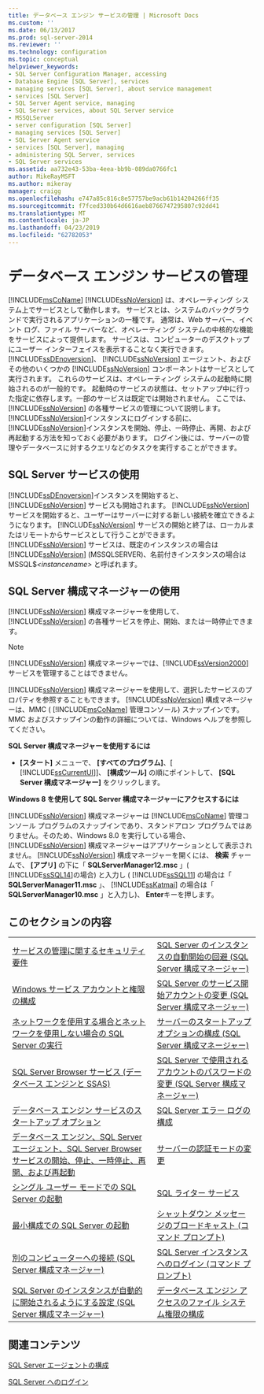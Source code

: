 ```yaml
---
title: データベース エンジン サービスの管理 | Microsoft Docs
ms.custom: ''
ms.date: 06/13/2017
ms.prod: sql-server-2014
ms.reviewer: ''
ms.technology: configuration
ms.topic: conceptual
helpviewer_keywords:
- SQL Server Configuration Manager, accessing
- Database Engine [SQL Server], services
- managing services [SQL Server], about service management
- services [SQL Server]
- SQL Server Agent service, managing
- SQL Server services, about SQL Server service
- MSSQLServer
- server configuration [SQL Server]
- managing services [SQL Server]
- SQL Server Agent service
- services [SQL Server], managing
- administering SQL Server, services
- SQL Server services
ms.assetid: aa732e43-53ba-4eea-bb9b-089da0766fc1
author: MikeRayMSFT
ms.author: mikeray
manager: craigg
ms.openlocfilehash: e747a85c816c8e57757be9acb61b14204266ff35
ms.sourcegitcommit: f7fced330b64d6616aeb8766747295807c92dd41
ms.translationtype: MT
ms.contentlocale: ja-JP
ms.lasthandoff: 04/23/2019
ms.locfileid: "62782053"
---
```

# <a name="manage-the-database-engine-services"></a>データベース エンジン サービスの管理
  [!INCLUDE[msCoName](../../includes/msconame-md.md)] [!INCLUDE[ssNoVersion](../../includes/ssnoversion-md.md)] は、オペレーティング システム上でサービスとして動作します。 サービスとは、システムのバックグラウンドで実行されるアプリケーションの一種です。 通常は、Web サーバー、イベント ログ、ファイル サーバーなど、オペレーティング システムの中核的な機能をサービスによって提供します。 サービスは、コンピューターのデスクトップにユーザー インターフェイスを表示することなく実行できます。 [!INCLUDE[ssDEnoversion](../../includes/ssdenoversion-md.md)]、 [!INCLUDE[ssNoVersion](../../includes/ssnoversion-md.md)] エージェント、およびその他のいくつかの [!INCLUDE[ssNoVersion](../../includes/ssnoversion-md.md)] コンポーネントはサービスとして実行されます。 これらのサービスは、オペレーティング システムの起動時に開始されるのが一般的です。 起動時のサービスの状態は、セットアップ中に行った指定に依存します。一部のサービスは既定では開始されません。 ここでは、 [!INCLUDE[ssNoVersion](../../includes/ssnoversion-md.md)] の各種サービスの管理について説明します。 [!INCLUDE[ssNoVersion](../../includes/ssnoversion-md.md)]インスタンスにログインする前に、 [!INCLUDE[ssNoVersion](../../includes/ssnoversion-md.md)]インスタンスを開始、停止、一時停止、再開、および再起動する方法を知っておく必要があります。 ログイン後には、サーバーの管理やデータベースに対するクエリなどのタスクを実行することができます。  
  
## <a name="using-the-sql-server-service"></a>SQL Server サービスの使用  
 [!INCLUDE[ssDEnoversion](../../includes/ssdenoversion-md.md)]インスタンスを開始すると、 [!INCLUDE[ssNoVersion](../../includes/ssnoversion-md.md)] サービスも開始されます。 [!INCLUDE[ssNoVersion](../../includes/ssnoversion-md.md)] サービスを開始すると、ユーザーはサーバーに対する新しい接続を確立できるようになります。 [!INCLUDE[ssNoVersion](../../includes/ssnoversion-md.md)] サービスの開始と終了は、ローカルまたはリモートからサービスとして行うことができます。 [!INCLUDE[ssNoVersion](../../includes/ssnoversion-md.md)] サービスは、既定のインスタンスの場合は [!INCLUDE[ssNoVersion](../../includes/ssnoversion-md.md)] (MSSQLSERVER)、名前付きインスタンスの場合は MSSQL$*\<instancename>* と呼ばれます。  
  
## <a name="using-sql-server-configuration-manager"></a>SQL Server 構成マネージャーの使用  
 [!INCLUDE[ssNoVersion](../../includes/ssnoversion-md.md)] 構成マネージャーを使用して、 [!INCLUDE[ssNoVersion](../../includes/ssnoversion-md.md)] の各種サービスを停止、開始、または一時停止できます。  
  
> [!NOTE]  
>  [!INCLUDE[ssNoVersion](../../includes/ssnoversion-md.md)] 構成マネージャーでは、[!INCLUDE[ssVersion2000](../../includes/ssversion2000-md.md)] サービスを管理することはできません。  
  
 [!INCLUDE[ssNoVersion](../../includes/ssnoversion-md.md)] 構成マネージャーを使用して、選択したサービスのプロパティを参照することもできます。 [!INCLUDE[ssNoVersion](../../includes/ssnoversion-md.md)] 構成マネージャーは、MMC ( [!INCLUDE[msCoName](../../includes/msconame-md.md)] 管理コンソール) スナップインです。 MMC およびスナップインの動作の詳細については、Windows ヘルプを参照してください。  
  
 **SQL Server 構成マネージャーを使用するには**  
  
-   **[スタート]** メニューで、 **[すべてのプログラム]**、[ [!INCLUDE[ssCurrentUI](../../includes/sscurrentui-md.md)]]、 **[構成ツール]** の順にポイントして、 **[SQL Server 構成マネージャー]** をクリックします。  
  
 **Windows 8 を使用して SQL Server 構成マネージャーにアクセスするには**  
  
 [!INCLUDE[ssNoVersion](../../includes/ssnoversion-md.md)] 構成マネージャーは [!INCLUDE[msCoName](../../includes/msconame-md.md)] 管理コンソール プログラムのスナップインであり、スタンドアロン プログラムではありません。そのため、Windows 8.0 を実行している場合、 [!INCLUDE[ssNoVersion](../../includes/ssnoversion-md.md)] 構成マネージャーはアプリケーションとして表示されません。 [!INCLUDE[ssNoVersion](../../includes/ssnoversion-md.md)] 構成マネージャーを開くには、 **検索** チャームで、 **[アプリ]** の下に「 **SQLServerManager12.msc** 」( [!INCLUDE[ssSQL14](../../includes/sssql14-md.md)]の場合) と入力し ( [!INCLUDE[ssSQL11](../../includes/sssql11-md.md)] の場合は「 **SQLServerManager11.msc** 」、 [!INCLUDE[ssKatmai](../../includes/sskatmai-md.md)] の場合は「 **SQLServerManager10.msc** 」と入力し)、 **Enter**キーを押します。  
  
## <a name="in-this-section"></a>このセクションの内容  
  
|||  
|-|-|  
|[サービスの管理に関するセキュリティ要件](security-requirements-for-managing-services.md)|[SQL Server のインスタンスの自動開始の回避 &#40;SQL Server 構成マネージャー&#41;](scm-services-prevent-automatic-startup-of-an-instance.md)|  
|[Windows サービス アカウントと権限の構成](configure-windows-service-accounts-and-permissions.md)|[SQL Server のサービス開始アカウントの変更 &#40;SQL Server 構成マネージャー&#41;](scm-services-change-the-service-startup-account.md)|  
|[ネットワークを使用する場合とネットワークを使用しない場合の SQL Server の実行](run-sql-server-with-or-without-a-network.md)|[サーバーのスタートアップ オプションの構成 &#40;SQL Server 構成マネージャー&#41;](scm-services-configure-server-startup-options.md)|  
|[SQL Server Browser サービス &#40;データベース エンジンと SSAS&#41;](sql-server-browser-service-database-engine-and-ssas.md)|[SQL Server で使用されるアカウントのパスワードの変更 &#40;SQL Server 構成マネージャー&#41;](scm-services-change-the-password-of-the-accounts-used.md)|  
|[データベース エンジン サービスのスタートアップ オプション](database-engine-service-startup-options.md)|[SQL Server エラー ログの構成](scm-services-configure-sql-server-error-logs.md)|  
|[データベース エンジン、SQL Server エージェント、SQL Server Browser サービスの開始、停止、一時停止、再開、および再起動](start-stop-pause-resume-restart-sql-server-services.md)|[サーバーの認証モードの変更](change-server-authentication-mode.md)|  
|[シングル ユーザー モードでの SQL Server の起動](start-sql-server-in-single-user-mode.md)|[SQL ライター サービス](sql-writer-service.md)|  
|[最小構成での SQL Server の起動](start-sql-server-with-minimal-configuration.md)|[シャットダウン メッセージのブロードキャスト &#40;コマンド プロンプト&#41;](broadcast-a-shutdown-message-command-prompt.md)|  
|[別のコンピューターへの接続 &#40;SQL Server 構成マネージャー&#41;](scm-services-connect-to-another-computer.md)|[SQL Server インスタンスへのログイン &#40;コマンド プロンプト&#41;](log-in-to-an-instance-of-sql-server-command-prompt.md)|  
|[SQL Server のインスタンスが自動的に開始されるようにする設定 &#40;SQL Server 構成マネージャー&#41;](scm-services-set-an-instance-to-start-automatically.md)|[データベース エンジン アクセスのファイル システム権限の構成](configure-file-system-permissions-for-database-engine-access.md)|  
  
## <a name="related-content"></a>関連コンテンツ  
 [SQL Server エージェントの構成](../../ssms/agent/sql-server-agent.md)  
  
 [SQL Server へのログイン](logging-in-to-sql-server.md)  
  
  
